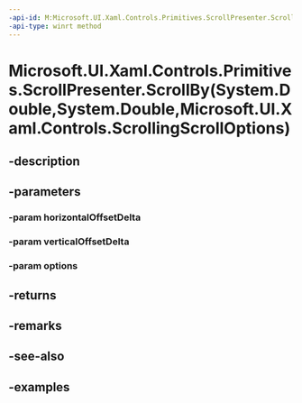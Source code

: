 ```yaml
---
-api-id: M:Microsoft.UI.Xaml.Controls.Primitives.ScrollPresenter.ScrollBy(System.Double,System.Double,Microsoft.UI.Xaml.Controls.ScrollingScrollOptions)
-api-type: winrt method
---
```


# Microsoft.UI.Xaml.Controls.Primitives.ScrollPresenter.ScrollBy(System.Double,System.Double,Microsoft.UI.Xaml.Controls.ScrollingScrollOptions)

<!--
public Microsoft.UI.Xaml.Controls.ScrollInfo ScrollBy (double horizontalOffsetDelta, double verticalOffsetDelta, Microsoft.UI.Xaml.Controls.ScrollingScrollOptions options);
-->


## -description

## -parameters

### -param horizontalOffsetDelta

### -param verticalOffsetDelta

### -param options

## -returns

## -remarks

## -see-also

## -examples


